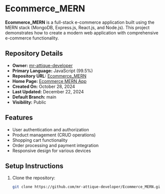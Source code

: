 # Ecommerce_MERN

**Ecommerce_MERN** is a full-stack e-commerce application built using the MERN stack (MongoDB, Express.js, React.js, and Node.js). This project demonstrates how to create a modern web application with comprehensive e-commerce functionality.

## Repository Details
- **Owner:** [mr-attique-developer](https://github.com/mr-attique-developer)
- **Primary Language:** JavaScript (99.5%)
- **Repository URL:** [Ecommerce_MERN](https://github.com/mr-attique-developer/Ecommerce_MERN)
- **Home Page:** [Ecommerce MERN App](https://ecommerce-mern-nine-iota.vercel.app/)
- **Created On:** October 28, 2024
- **Last Updated:** December 22, 2024
- **Default Branch:** main
- **Visibility:** Public

## Features
- User authentication and authorization
- Product management (CRUD operations)
- Shopping cart functionality
- Order processing and payment integration
- Responsive design for various devices

## Setup Instructions
1. Clone the repository:
   ```sh
   git clone https://github.com/mr-attique-developer/Ecommerce_MERN.git
